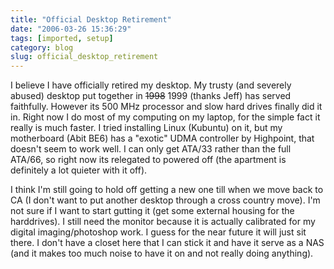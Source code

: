 ```yaml
---
title: "Official Desktop Retirement"
date: "2006-03-26 15:36:29"
tags: [imported, setup]
category: blog
slug: official_desktop_retirement
---
```


I believe I have officially retired my desktop. My trusty (and severely abused) desktop put together in <strike>1998</strike> 1999 (thanks Jeff) has served faithfully. However its 500 MHz processor and slow hard drives finally did it in. Right now I do most of my computing on my laptop, for the simple fact it really is much faster. I tried installing Linux (Kubuntu) on it, but my motherboard (Abit BE6) has a "exotic" UDMA controller by Highpoint, that doesn't seem to work well. I can only get ATA/33 rather than the full ATA/66, so right now its relegated to powered off (the apartment is definitely a lot quieter with it off).

I think I'm still going to hold off getting a new one till when we move back to CA (I don't want to put another desktop through a cross country move). I'm not sure if I want to start gutting it (get some external housing for the harddrives). I still need the monitor because it is actually calibrated for my digital imaging/photoshop work. I guess for the near future it will just sit there. I don't have a closet here that I can stick it and have it serve as a NAS (and it makes too much noise to have it on and not really doing anything).
